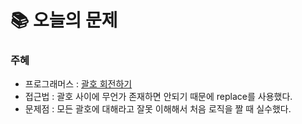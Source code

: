  # 📚 오늘의 문제

### 주혜
- 프로그래머스 : [괄호 회전하기](https://school.programmers.co.kr/learn/courses/30/lessons/76502)
- 접근법 : 괄호 사이에 무언가 존재하면 안되기 때문에 replace를 사용했다.
- 문제점 : 모든 괄호에 대해라고 잘못 이해해서 처음 로직을 짤 때 실수했다.
